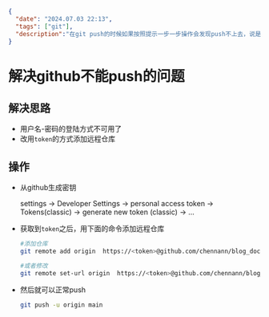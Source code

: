 ```json
{
  "date": "2024.07.03 22:13",
  "tags": ["git"],
  "description":"在git push的时候如果按照提示一步一步操作会发现push不上去，说是认证出问题，其实是需要用token添加远程仓库。"
}
```

# 解决github不能push的问题

## 解决思路

- 用户名-密码的登陆方式不可用了
- 改用`token`的方式添加远程仓库



## 操作

- 从github生成密钥

  settings -> Developer Settings -> personal access token -> Tokens(classic) -> generate new token (classic) -> ...

- 获取到`token`之后，用下面的命令添加远程仓库

  ```bash
  #添加仓库
  git remote add origin  https://<token>@github.com/chennann/blog_docs.git
  
  #或者修改
  git remote set-url origin  https://<token>@github.com/chennann/blog_docs.git
  ```

- 然后就可以正常push

  ```bash
  git push -u origin main
  ```

  